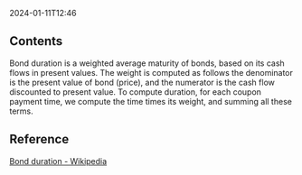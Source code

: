 2024-01-11T12:46
## Contents
Bond duration is a weighted average maturity of bonds, based on its cash flows in present values.
The weight is computed as follows the denominator is the present value of bond (price), and the numerator is the cash flow discounted to present value.
To compute duration, for each coupon payment time, we compute the time times its weight, and summing all these terms.

## Reference
[Bond duration - Wikipedia](https://en.wikipedia.org/wiki/Bond_duration#Macaulay_duration)

